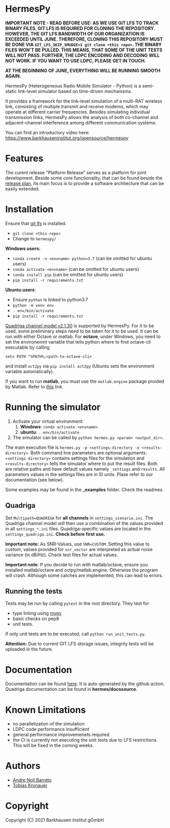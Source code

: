 # HermesPy

**IMPORTANT NOTE - READ BEFORE USE: AS WE USE GIT LFS TO TRACK BINARY FILES, GIT LFS IS REQUIRED FOR CLONING THE REPOSITORY. HOWEVER, THE GIT LFS BANDWIDTH OF OUR ORGANIZATION IS EXCEEDED UNTIL JUNE.
THEREFORE, CLONING THIS REPOSITORY MUST BE DONE VIA `GIT_LFS_SKIP_SMUDGE=1 git clone <this repo>`. THE BINARY FILES WON'T BE PULLED. THIS MEANS, THAT SOME OF THE UNIT TESTS WILL NOT PASS. FURTHER, THE LDPC
ENCODING AND DECODING WILL NOT WORK. IF YOU WANT TO USE LDPC, PLEASE GET IN TOUCH.**

**AT THE BEGINNING OF JUNE, EVERYTHING WILL BE RUNNING SMOOTH AGAIN.**

HermesPy (Heterogeneous Radio Mobile Simulator - Python) is a semi-static link-level simulator based on time-driven mechanisms.

It provides a framework for the link-level simulation of a multi-RAT wireless link, consisting of
multiple transmit and receive modems, which may operate at different carrier frequencies. Besides
simulating individual transmission links, HermesPy allows the analysis of both co-channel and
adjacent-channel interference among different communication systems.

You can find an introductory video here: https://www.barkhauseninstitut.org/opensource/hermespy

# Features

The curent release "Platform Release" serves as a platform for joint development. Beside some core functionality, that can be found beside the [release plan](FEATURES.md), its main focus is to provide a software architecture that can be easily extended.

# Installation

Ensure that [git lfs](https://github.com/git-lfs/git-lfs/releases) is installed.

- `git clone <this-repo>`
- Change to `hermespy/`

**Windows users:**
- `conda create -n <envname> python=3.7` (can be omitted for ubuntu users)
- `conda activate <envname>` (can be omitted for ubuntu users)
- `conda install pip` (can be omitted for ubuntu users)
- `pip install -r requirements.txt`

**Ubuntu users**:
- Ensure `python` is linked to python3.7
- `python -m venv env`
- `. env/bin/activate`
- `pip install -r requirements.txt`
 

[Quadriga channel model v2.1.30](https://quadriga-channel-model.de/) is supported by HermesPy.
For it to be used, some preliminary steps need to be taken for it to be used. It can be run with either Octave or matlab. For **octave**, under Windows, you need to set the environemnt variable that tells python where to find octave-cli executable by calling

```
setx PATH "%PATH%;<path-to-octave-cli>
```

and install `oct2py` via `pip install oct2py` (Ubuntu sets the environment variable automatically).

If you want to run **matlab**, you must use the `matlab.engine` package proided by Matlab. Refer to [this](https://de.mathworks.com/help/matlab/matlab_external/install-the-matlab-engine-for-python.html) link.

# Running the simulator

1. Activate your virtual environment:
   1. **Windows**: `conda activate <envname>`
   2. **ubuntu**: `. env/bin/activate` 
2. The simulator can be called by `python hermes.py <param> <output_dir>`.

The main execution file is `hermes.py -p <settings-directory -o <results-directory>`. Both command line parameters are optional arguments. `<settings-directory>` contains settings files for the simulation and `<results-directory>` tells the simulator where to put the result files. Both are relative paths and have default values namely `_settings` and `results`. All parameters values in the settings files are in SI units. Plase refer to our documentation (see below).

Some examples may be found in the **_examples** folder. Check the readmes.

## Quadriga

Set `Multipath=QUADRIGA` for **all channels** in `settings_scenario.ini`. The Quadriga channel model will then use a combination of the values provided in all `settings_*.ini` files. Quadriga-specific values are located in the `settings_quadriga.ini`. **Check before first use.**

**Important note:** As SNR-Values, use `SNR=CUSTOM`. Setting this value to custom, values provided for `snr_vector` are interpreted as actual noise variance (in dB/Hz). Check test files for actual values.

**Important note**: If you decide to run with matlab/octave, ensure you installed matlab/octave and octpy/matlab.engine. Otherwise the program will crash. Although some catches are implemented, this can lead to errors.

## Running the tests

Tests may be run by calling `pytest` in the root directory. They test for

- type linting using [mypy](mypy.readthedocs.io/)
- basic checks on pep8
- unit tests.

If only unit tests are to be executed, call `python run_unit_tests.py`.

**Attention:** Due to current GIT LFS storage issues, integrity tests will be uploaded in the future.

# Documentation

Documentation can be found [here](https://barkhausen-institut.github.io/hermespy/index.html). It is auto-generated by the github action.
Quadriga documentation can be found in **hermes/docssource**.

# Known Limitations

- no parallelization of the simulation
- LDPC code performance insufficient
- general performance improvemenets required
- the CI is currently not executing the unit tests due to LFS restrictions. This will be fixed in the coming weeks.

# Authors

* [Andre Noll Barreto](https://gitlab.com/anollba)
* [Tobias Kronauer](https://github.com/tokr-bit)


# Copyright
Copyright (C) 2021 Barkhausen Institut gGmbH

